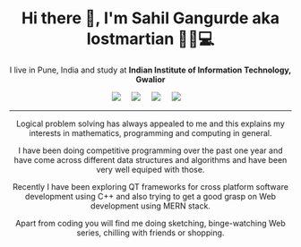 <h1 align='center'> Hi there 👋, I'm Sahil Gangurde aka lostmartian  🙋‍♂️💻 </h1>

<p align='center'>
  I live in Pune, India and study at <b>Indian Institute of Information Technology, Gwalior</b> 
</p>

<p align='center'>
  <a href="https://twitter.com/lost_martian_"><img src="https://img.shields.io/badge/twitter-%231DA1F2.svg?&style=for-the-badge&logo=twitter&logoColor=white" /></a>&nbsp;&nbsp;&nbsp;&nbsp;
  <a href="mailto:sahilgangurde08@gmail.com"><img src="https://img.shields.io/badge/gmail-%23D14836.svg?&style=for-the-badge&logo=gmail&logoColor=white" /></a>&nbsp;&nbsp;&nbsp;&nbsp;
  <a href="https://www.linkedin.com/in/sahil-gangurde-189640190/"><img src="https://img.shields.io/badge/linkedin-%230077B5.svg?&style=for-the-badge&logo=linkedin&logoColor=white" /></a>&nbsp;&nbsp;&nbsp;&nbsp;
  <a href="https://www.instagram.com/_lostmartian_/"><img src="	https://img.shields.io/badge/instagram-%23E4405F.svg?&style=for-the-badge&logo=instagram&logoColor=white" /></a>&nbsp;&nbsp;&nbsp;&nbsp;
</p>

<hr>

<p align='center'>
  Logical problem solving has always appealed to me and this explains my interests in mathematics, programming and computing in general. 
</p>

<p align='center'>
  I have been doing competitive programming over the past one year and have come across different data structures and algorithms and have been very well equiped with those.
</p>

<p align='center'>
  Recently I have been exploring QT frameworks for cross platform software development using C++ and also trying to get a good grasp on Web development using MERN stack.
</p>

<p align='center'>
  Apart from coding you will find me doing sketching, binge-watching Web series, chilling with friends or shopping.
</p>
